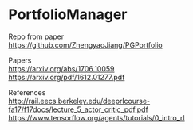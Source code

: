 # PortfolioManager

Repo from paper  
https://github.com/ZhengyaoJiang/PGPortfolio  

Papers  
https://arxiv.org/abs/1706.10059  
https://arxiv.org/pdf/1612.01277.pdf  

References  
http://rail.eecs.berkeley.edu/deeprlcourse-fa17/f17docs/lecture_5_actor_critic_pdf.pdf  
https://www.tensorflow.org/agents/tutorials/0_intro_rl   
